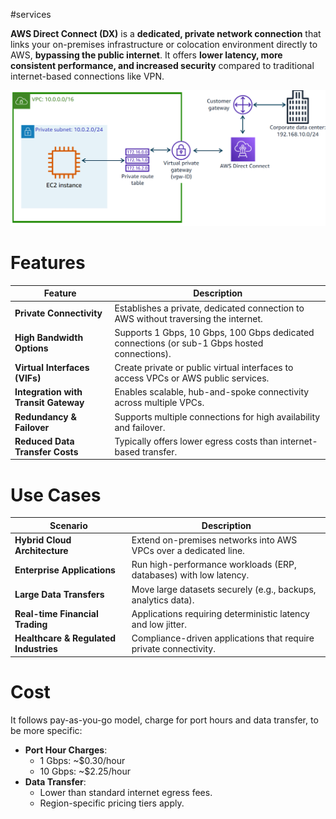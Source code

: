 #services 

**AWS Direct Connect (DX)** is a **dedicated, private network connection** that links your on-premises infrastructure or colocation environment directly to AWS, **bypassing the public internet**. It offers **lower latency, more consistent performance, and increased security** compared to traditional internet-based connections like VPN.

![Works with AWS Direct Connect](../attachments/aws_direct_connect.png)
# Features
| Feature                              | Description                                                                                  |
| ------------------------------------ | -------------------------------------------------------------------------------------------- |
| **Private Connectivity**             | Establishes a private, dedicated connection to AWS without traversing the internet.          |
| **High Bandwidth Options**           | Supports 1 Gbps, 10 Gbps, 100 Gbps dedicated connections (or sub-1 Gbps hosted connections). |
| **Virtual Interfaces (VIFs)**        | Create private or public virtual interfaces to access VPCs or AWS public services.           |
| **Integration with Transit Gateway** | Enables scalable, hub-and-spoke connectivity across multiple VPCs.                           |
| **Redundancy & Failover**            | Supports multiple connections for high availability and failover.                            |
| **Reduced Data Transfer Costs**      | Typically offers lower egress costs than internet-based transfer.                            |
# Use Cases
| Scenario                              | Description                                                       |
| ------------------------------------- | ----------------------------------------------------------------- |
| **Hybrid Cloud Architecture**         | Extend on-premises networks into AWS VPCs over a dedicated line.  |
| **Enterprise Applications**           | Run high-performance workloads (ERP, databases) with low latency. |
| **Large Data Transfers**              | Move large datasets securely (e.g., backups, analytics data).     |
| **Real-time Financial Trading**       | Applications requiring deterministic latency and low jitter.      |
| **Healthcare & Regulated Industries** | Compliance-driven applications that require private connectivity. |
# Cost
It follows pay-as-you-go model, charge for port hours and data transfer, to be more specific:
- **Port Hour Charges**:
    - 1 Gbps: ~$0.30/hour
    - 10 Gbps: ~$2.25/hour
- **Data Transfer**:
    - Lower than standard internet egress fees.
    - Region-specific pricing tiers apply.
